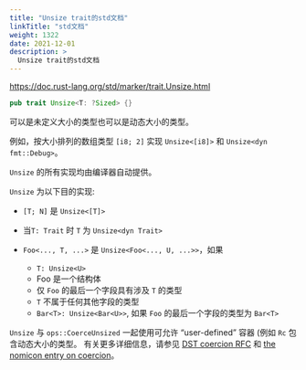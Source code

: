 ```yaml
---
title: "Unsize trait的std文档"
linkTitle: "std文档"
weight: 1322
date: 2021-12-01
description: >
  Unsize trait的std文档
---
```


https://doc.rust-lang.org/std/marker/trait.Unsize.html

```rust
pub trait Unsize<T: ?Sized> {}
```

可以是未定义大小的类型也可以是动态大小的类型。

例如，按大小排列的数组类型 `[i8; 2]` 实现 `Unsize<[i8]>` 和 `Unsize<dyn fmt::Debug>`。

`Unsize` 的所有实现均由编译器自动提供。

`Unsize` 为以下目的实现:

- `[T; N]` 是 `Unsize<[T]>`

- 当`T: Trait` 时 `T` 为 `Unsize<dyn Trait>`

- `Foo<..., T, ...>` 是 `Unsize<Foo<..., U, ...>>`，如果
    - `T: Unsize<U>`
    - Foo 是一个结构体
    - 仅 `Foo` 的最后一个字段具有涉及 `T` 的类型
    - `T` 不属于任何其他字段的类型
    - `Bar<T>: Unsize<Bar<U>>`, 如果 `Foo` 的最后一个字段的类型为 `Bar<T>`

`Unsize` 与 `ops::CoerceUnsized` 一起使用可允许 “user-defined” 容器 (例如 `Rc` 包含动态大小的类型。 有关更多详细信息，请参见 [DST coercion RFC](https://github.com/rust-lang/rfcs/blob/master/text/0982-dst-coercion.md) 和 [the nomicon entry on coercion](https://doc.rust-lang.org/nomicon/coercions.html)。

